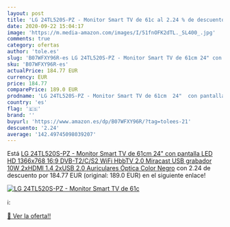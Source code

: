 ```yaml
---
layout: post
title: 'LG 24TL520S-PZ - Monitor Smart TV de 61c al 2.24 % de descuento'
date: 2020-09-22 15:04:17
image: 'https://m.media-amazon.com/images/I/51fnOFK2dTL._SL400_.jpg'
comments: true
category: ofertas
author: 'tole.es'
slug: 'B07WFXY96R-es LG 24TL520S-PZ - Monitor Smart TV de 61cm 24" con pantalla...'
sku: 'B07WFXY96R-es'
actualPrice: 184.77 EUR
currency: EUR
price: 184.77
comparePrice: 189.0 EUR
prodname: 'LG 24TL520S-PZ - Monitor Smart TV de 61cm  24"  con pantalla LED HD  1366x768  16:9  DVB-T2/C/S2  WiFi  HbbTV 2.0  Miracast  USB grabador  10W  2xHDMI 1.4  2xUSB 2.0  Auriculares  Óptica  Color Negro'
country: 'es'
flag: '🇪🇸'
brand: ''
buyurl: 'https://www.amazon.es/dp/B07WFXY96R/?tag=tolees-21'
descuento: '2.24'
average: '142.49745098039207'
---
```


Está [LG 24TL520S-PZ - Monitor Smart TV de 61cm  24"  con pantalla LED HD  1366x768  16:9  DVB-T2/C/S2  WiFi  HbbTV 2.0  Miracast  USB grabador  10W  2xHDMI 1.4  2xUSB 2.0  Auriculares  Óptica  Color Negro](https://www.amazon.es/dp/B07WFXY96R/?tag=tolees-21) con 2.24 de descuento por 184.77 EUR (original: 189.0 EUR) en el siguiente enlace!

[![LG 24TL520S-PZ - Monitor Smart TV de 61c](https://m.media-amazon.com/images/I/51fnOFK2dTL._SL400_.jpg)](https://www.amazon.es/dp/B07WFXY96R/?tag=tolees-21)

ℹ️:


[🛒 Ver la oferta!!](https://www.amazon.es/dp/B07WFXY96R/?tag=tolees-21)
